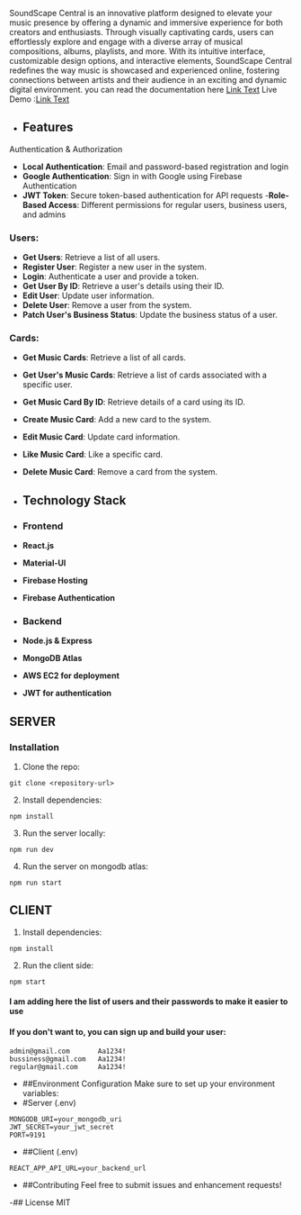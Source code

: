  SoundScape Central is an innovative platform designed to elevate your music presence by offering a dynamic and immersive experience for both creators and enthusiasts. Through visually captivating cards, users can effortlessly explore and engage with a diverse array of musical compositions, albums, playlists, and more. With its intuitive interface, customizable design options, and interactive elements, SoundScape Central redefines the way music is showcased and experienced online, fostering connections between artists and their audience in an exciting and dynamic digital environment.
you can read the documentation here [Link Text](https://documenter.getpostman.com/view/29937654/2sA3rwNEzj#intro)
Live Demo :[Link Text](https://mp3-storage-58830.web.app/)
- ## Features
Authentication & Authorization
- **Local Authentication**: Email and password-based registration and login
- **Google Authentication**: Sign in with Google using Firebase Authentication
- **JWT Token**: Secure token-based authentication for API requests
-**Role-Based Access**: Different permissions for regular users, business users, and admins
### Users:
- **Get Users**: Retrieve a list of all users.
- **Register User**: Register a new user in the system.
- **Login**: Authenticate a user and provide a token.
- **Get User By ID**: Retrieve a user's details using their ID.
- **Edit User**: Update user information.
- **Delete User**: Remove a user from the system.
- **Patch User's Business Status**: Update the business status of a user.


### Cards:
- **Get Music Cards**: Retrieve a list of all cards.
- **Get User's Music Cards**: Retrieve a list of cards associated with a specific user.
- **Get Music Card By ID**: Retrieve details of a card using its ID.
- **Create Music Card**: Add a new card to the system.
- **Edit Music Card**: Update card information.
- **Like Music Card**: Like a specific card.
- **Delete Music Card**: Remove a card from the system.

- ## Technology Stack
- ### Frontend
- **React.js**
- **Material-UI**
- **Firebase Hosting**
- **Firebase Authentication**

- ### Backend
- **Node.js & Express**
- **MongoDB Atlas**
- **AWS EC2 for deployment**
- **JWT for authentication**

 ## SERVER
### Installation
1. Clone the repo:
```
git clone <repository-url>
```
2. Install dependencies:
```
npm install
```
3. Run the server locally:
```
npm run dev
```
4. Run the server on mongodb atlas:
```
npm run start
```
## CLIENT
1. Install dependencies:
```
npm install
```
2. Run the client side:
```
npm start
```
#### I am adding here the list of users and their passwords to make it easier to use
#### If you don't want to, you can sign up and build your user:
```
admin@gmail.com       Aa1234!
bussiness@gmail.com   Aa1234!
regular@gmail.com     Aa1234!

```

- ##Environment Configuration
Make sure to set up your environment variables:
- #Server (.env)
```
MONGODB_URI=your_mongodb_uri
JWT_SECRET=your_jwt_secret
PORT=9191
```
- ##Client (.env)
```
REACT_APP_API_URL=your_backend_url
```
- ##Contributing
Feel free to submit issues and enhancement requests!

-## License
MIT
